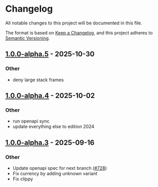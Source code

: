 # Changelog
All notable changes to this project will be documented in this file.

The format is based on [Keep a Changelog](https://keepachangelog.com/en/1.0.0/),
and this project adheres to [Semantic Versioning](https://semver.org/spec/v2.0.0.html).


## [1.0.0-alpha.5](https://github.com/arlyon/async-stripe/compare/async-stripe-terminal-v1.0.0-alpha.4...async-stripe-terminal-v1.0.0-alpha.5) - 2025-10-30

### Other

- deny large stack frames

## [1.0.0-alpha.4](https://github.com/arlyon/async-stripe/compare/async-stripe-terminal-v1.0.0-alpha.3...async-stripe-terminal-v1.0.0-alpha.4) - 2025-10-02

### Other

- run openapi sync
- update everything else to edition 2024

## [1.0.0-alpha.3](https://github.com/arlyon/async-stripe/compare/async-stripe-terminal-v1.0.0-alpha.2...async-stripe-terminal-v1.0.0-alpha.3) - 2025-09-16

### Other

- Update openapi spec for next branch ([#728](https://github.com/arlyon/async-stripe/pull/728))
- Fix currency by adding unknown variant
- Fix clippy
